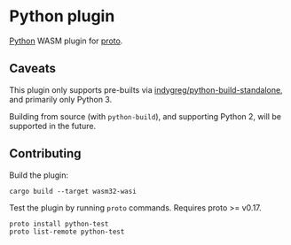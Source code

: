 # Python plugin

[Python](https://www.python.org/) WASM plugin for [proto](https://github.com/moonrepo/proto).

## Caveats

This plugin only supports pre-builts via [indygreg/python-build-standalone](https://github.com/indygreg/python-build-standalone), and primarily only Python 3.

Building from source (with `python-build`), and supporting Python 2, will be supported in the future.

## Contributing

Build the plugin:

```shell
cargo build --target wasm32-wasi
```

Test the plugin by running `proto` commands. Requires proto >= v0.17.

```shell
proto install python-test
proto list-remote python-test
```
